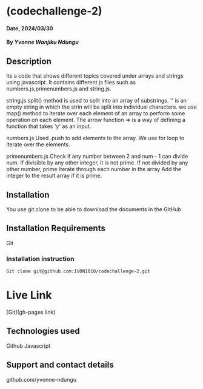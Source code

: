 # (codechallenge-2)

#### Date, 2024/03/30

#### By *Yvonne Wanjiku Ndungu*

## Description
Its a code that shows different topics covered under arrays and strings using javascript. It contains different js files such as numbers.js,primenumbers.js and string.js.

string.js
split() method is used to split into an array of substrings.
'' is an empty string in which the strin will be split into individual characters.
we use map() method to iterate over each element of an array to perform some operation on each element.
The arrow function => is a way of defining a function that takes 'y' as an input.

numbers.js
Used .push to add elements to the array.
We use for loop to iterate over the elements.

primenumbers.js
Check if any number between 2 and num - 1 can divide num.
If divisible by any other integer, it is not prime.
If not divided by any other number, prime
Iterate through each number in the array
Add the integer to the result array if it is prime.

## Installation
You use git clone to be able to download the documents in the GitHub

## Installation Requirements
Git

### Installation instruction
```
Git clone git@github.com:IVON1010/codechallenge-2.git

```

# Live Link
[Git](gh-pages link)

## Technologies used
Github
Javascript

## Support and contact details
github.com/yvonne-ndungu
